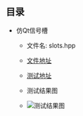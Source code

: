 ## 目录
- 仿Qt信号槽
    - 文件名: slots.hpp
    - [文件地址](https://github.com/hXoreyer/keing/blob/master/keing/Slots.hpp)
    - [测试地址](https://github.com/hXoreyer/keing/blob/master/test/slotsTest.cpp)
    
    - 测试结果图
    - ![测试结果图](https://github.com/hXoreyer/keing/blob/master/test/slotsTest.png)
